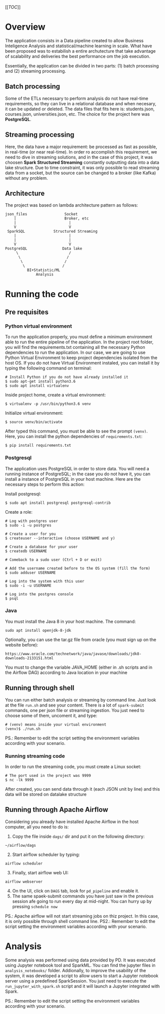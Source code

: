 [[_TOC_]]
# Overview
The application consists in a Data pipeline created to allow Business Inteligence Analysis and statistical/machine learning in scale. What have been proposed was to estabilish a entire archutecture that take advantage of scalability and deliveries the best performance om the job execution.

Essentially, the application can be divided in two parts: (1) batch processing and (2) streaming processing. 

## Batch processing
Some of the ETLs necessary to perform analysis do not have real-time requirements, so they can live in a relational database and when necesary, it can be updated or deleted. The data files that fits here is: students.json, courses.json, universities.json, etc. The choice for the project here was **PostgreSQL**.

## Streaming processing
Here, the data have a major requirement: be processed as fast as possible, in real-time (or near real-time). In order ro accomplish this requirement, we need to dive in streaming solutions, and in the case of this project, it was choosen **Spark Structured Streaming** constantly outputting data into a data lake structure. Due to time constraint, it was only possible to read streaming data from a socket, but the source can be changed to a broker (like Kafka) without any problem.

## Architecture
The project was based on lambda architecture pattern as follows:

```
json_files                 Socket
    |                      Broker, etc
    |                        |
    V                        V
 SparkSQL             Structured Streaming
    |                        |
    |                        |
    V                        V
PostgreSQL                Data lake
     \                       /
      \                     /
       \                   /
        \                 /
          BI+Statistic/ML
              Analysis
```            
# Running the code
## Pre requisites
### Python virtual environment
To run the application properly, you must define a minimum environment able to run the entire pipeline
of the application. In the project root folder, you will find the requirements.txt containing all the
necessary Python dependencies to run the application. In our case, we are going to use Python Virtual
Environment to keep project dependencies isolated from the host OS. If you do not have Virtual Environment 
instaled, you can install it by  typing the following command on terminal:
```shell
# Install Python if you do not have already installed it 
$ sudo apt-get install python3.6
$ sudo apt install virtualenv
```

Inside project home, create a virtual environment:
```shell script
$ virtualenv -p /usr/bin/python3.6 venv
```

Initialize virtual environment:
```shell script
$ source venv/bin/activate
```

After typed this command, you must be able to see the prompt `(venv)`. Here, you can install the python
dependencies of `requirements.txt`:
```shell script
$ pip install requirements.txt
```
### Postgresql
The application uses PostgreSQL in order to store data. You will need a running instance of PostgreSQL; in
the case you do not have it, you can install a instance of PostgreSQL in your host machine. Here are the
necessary steps to perform this action:

Install postgresql:
```shell script
$ sudo apt install postgresql postgresql-contrib
```

Create a role:
```shell script
# Log with postgres user
$ sudo -i -u postgres

# Create a user for you 
$ createuser --interactive (choose USERNAME and y)

# Create a database for your user
$ createdb USERNAME

# Comeback to a sudo user (Ctrl + D or exit)

# Add the username created before to the OS system (fill the form)
$ sudo adduser USERNAME

# Log into the system with this user
$ sudo -i -u USERNAME

# Log into the postgres console
$ psql
``` 

### Java
You must install the Java 8 in your host machine. The command:
```shell script
sudo apt install openjdk-8-jdk
``` 
Optionally, you can use the tar.gz file from oracle (you must sign up on the website before):
```shell script
https://www.oracle.com/technetwork/java/javase/downloads/jdk8-downloads-2133151.html
```
You must to change the variable JAVA_HOME (either in .sh scripts and in the Airflow DAG) according to Java location in your machine

## Running through shell
You can run either batch analysis or streaming by command line. Just look at the file `run.sh` and see your content. There is a lot of `spark-submit` commands, one per json file or streaming ingestion. You just need to choose some of them, uncoment it, and type:
```
# (venv) means inside your virtual environment
(venv)$ ./run.sh
```
PS.: Remember to edit the script setting the environment variables according with your scenario.

### Running streaming code
In order to run the streaming code, you must create a Linux socket:
```shell script
# The port used in the project was 9999
$ nc -lk 9999
```

After created, you can send data through it (each JSON unit by line) and 
this data will be stored on datalake structure

## Running through Apache Airflow
Considering you already have installed Apache Airflow in the host computer, all you need to do is:
1. Copy the file inside `dags/` dir and put it on the following directory:
```
~/airflow/dags
```
2. Start airflow scheduler by typing:
```
airflow scheduler
```
3. Finally, start airflow web UI:
```
airflow webserver
```
4. On the UI, click on `DAGS` tab, look for `pd_pipeline` and enable it.
5. The same spaek-submit commands you have just saw in the previous session afe going to run every day at mid-night. You can hurry up by pressing `schedule now`

PS.: Apache airflow will not start streaming jobs on thiz project. In this case, it is only possible through shell command line.
PS2.: Remember to edit the script setting the environment variables according with your scenario.

# Analysis
Some analysis was performed using data provided by PD. It was executed using Jupyter notebook tool and SparkML. You can find
the jupyter files in `analysis_notebooks/` folder. Addionally, to improve the usability of the system, it was developed a 
script to allow users to start a Jupyter notebook server using a predefined SparkSession. You just need to execute the `run_jupyter_with_spark.sh`
script and it will launch a Jupyter integrated with Spark.

PS.: Remember to edit the script setting the environment variables according with your scenario. 
